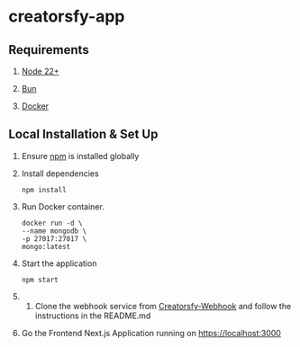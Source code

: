 # creatorsfy-app

## Requirements

1. [ Node 22+](https://nodejs.org/en/download)

2. [Bun](https://bun.sh/docs/installation)

3. [Docker](https://docs.docker.com/engine/install/)

## Local Installation & Set Up

1. Ensure [npm](https://www.npmjs.com/) is installed globally

2. Install dependencies

   ```shell
   npm install
   ```

3. Run Docker container.

   ```shell
   docker run -d \
   --name mongodb \
   -p 27017:27017 \
   mongo:latest
   ```

4. Start the application

   ```shell
   npm start
   ```

5. 1. Clone the webhook service from [Creatorsfy-Webhook](https://github.com/Trocoli/creatorsfy-webhook#) and follow the instructions in the README.md

6. Go the Frontend Next.js Application running on <https://localhost:3000>
